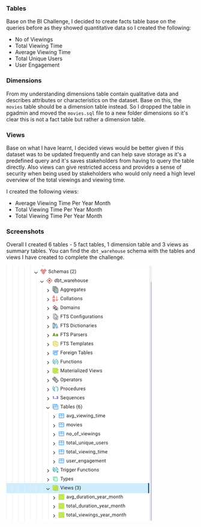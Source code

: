 ### Tables

Base on the BI Challenge, I decided to create facts table base on the queries before as they showed quantitative data so I created the following:

* No of Viewings
* Total Viewing Time
* Average Viewing Time
* Total Unique Users
* User Engagement

### Dimensions

From my understanding dimensions table contain qualitative data and describes attributes or characteristics on the dataset. Base on this, the `movies` table should be a dimension table instead. So I dropped the table in pgadmin and moved the `movies.sql` file to a new folder dimensions so it's clear this is not a fact table but rather a dimension table.


### Views

Base on what I have learnt, I decided views would be better given if this dataset was to be updated frequently and can help save storage as it's a predefined query and it's saves stakeholders from having to query the table directly. Also views can give restricted access and provides a sense of security when being used by stakeholders who would only need a high level overview of the total viewings and viewing time. 

I created the following views:
* Average Viewing Time Per Year Month
* Total Viewing Time Per Year Month
* Total Viewing Time Per Year Month

### Screenshots

Overall I created 6 tables - 5 fact tables, 1 dimension table and 3 views as summary tables. You can find the `dbt_warehouse` schema with the tables and views I have created to complete the challenge.

![Image showing the dbt_warehouse schema containing fact tables, dimension table and views](./pgadmin_outputs/dbt_warehouse_schema.png)